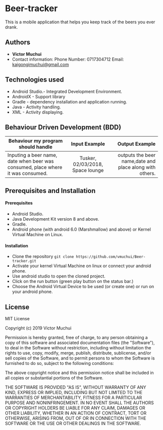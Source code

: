 # Beer-tracker
This is a mobile application that helps you keep track of the beers you ever drank.
## Authors

* **Victor Muchui**
* Contact information: Phone Number: 0717304712 Email: kaigongimuchui@gmail.com

## Technologies used

* Android Studio.- Integrated Development Environment.
* AndroidX - Support library
* Gradle - dependency installation and application running.
* Java - Activity handling.
* XML - Activity displaying.

## Behaviour Driven Development (BDD)

|Behaviour my program should handle	           |    Input Example	                 |       Output Example         |
|----------------------------------------------|:-----------------------------------:|-----------------------------:|
|Inputing a beer name, date when beer was consumed, place where it was consumed. |  Tusker, 02/03/2018, Space lounge     |    outputs the beer name,date and place along with others. |

## Prerequisites and Installation
#### Prerequisites
* Android Studio.
* Java Development Kit version 8 and above.
* Gradle.
* Android phone (with android 6.0 (Marshmallow) and above) or Kernel Virtual Machine on Linux.

#### Installation
* Clone the repository `git clone https://github.com/vmuchui/Beer-tracker.git`
* Activate your kernel Virtual Machine on linux or connect your android phone.
* Use android studio to open the cloned project.
* Click on the run button (green play button on the status bar.)
* Choose the Android Virtual Device to be used (or create one) or run on your android phone.


## License
MIT License

Copyright (c) 2019 Victor Muchui

Permission is hereby granted, free of charge, to any person obtaining a copy
of this software and associated documentation files (the "Software"), to deal
in the Software without restriction, including without limitation the rights
to use, copy, modify, merge, publish, distribute, sublicense, and/or sell
copies of the Software, and to permit persons to whom the Software is
furnished to do so, subject to the following conditions:

The above copyright notice and this permission notice shall be included in all
copies or substantial portions of the Software.

THE SOFTWARE IS PROVIDED "AS IS", WITHOUT WARRANTY OF ANY KIND, EXPRESS OR
IMPLIED, INCLUDING BUT NOT LIMITED TO THE WARRANTIES OF MERCHANTABILITY,
FITNESS FOR A PARTICULAR PURPOSE AND NONINFRINGEMENT. IN NO EVENT SHALL THE
AUTHORS OR COPYRIGHT HOLDERS BE LIABLE FOR ANY CLAIM, DAMAGES OR OTHER
LIABILITY, WHETHER IN AN ACTION OF CONTRACT, TORT OR OTHERWISE, ARISING FROM,
OUT OF OR IN CONNECTION WITH THE SOFTWARE OR THE USE OR OTHER DEALINGS IN THE
SOFTWARE.
